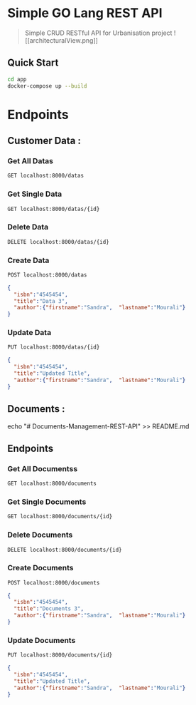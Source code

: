 # Simple GO Lang REST API

> Simple CRUD RESTful API for Urbanisation project
![[architecturalView.png]]

## Quick Start


``` bash
cd app
docker-compose up --build
```

# Endpoints
## Customer Data :
### Get All Datas
``` bash
GET localhost:8000/datas
```
### Get Single Data
``` bash
GET localhost:8000/datas/{id}
```

### Delete Data
``` bash
DELETE localhost:8000/datas/{id}
```

### Create Data
``` bash
POST localhost:8000/datas
```
```json
{
  "isbn":"4545454",
  "title":"Data 3",
  "author":{"firstname":"Sandra",  "lastname":"Mourali"}
}
```

### Update Data
``` bash
PUT localhost:8000/datas/{id}
```
```json
{
  "isbn":"4545454",
  "title":"Updated Title",
  "author":{"firstname":"Sandra",  "lastname":"Mourali"}
}
```
## Documents :
echo "# Documents-Management-REST-API" >> README.md
## Endpoints

### Get All Documentss
``` bash
GET localhost:8000/documents
```
### Get Single Documents
``` bash
GET localhost:8000/documents/{id}
```

### Delete Documents
``` bash
DELETE localhost:8000/documents/{id}
```

### Create Documents
``` bash
POST localhost:8000/documents
```
```json
{
  "isbn":"4545454",
  "title":"Documents 3",
  "author":{"firstname":"Sandra",  "lastname":"Mourali"}
}
```

### Update Documents
``` bash
PUT localhost:8000/documents/{id}
```
```json
{
  "isbn":"4545454",
  "title":"Updated Title",
  "author":{"firstname":"Sandra",  "lastname":"Mourali"}
}
```